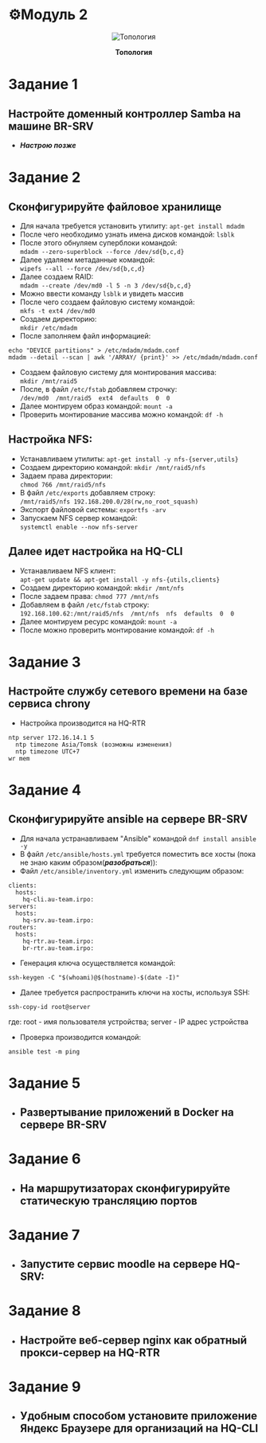 # ⚙️Модуль 2

<p align="center">
  <img src="https://github.com/Flicks1383/Demo09.02.06_2025/blob/main/module1/Диаграмма%20без%20названия.jpg" alt="Топология" />
</p>
<p align="center"><strong>Топология</strong></p>

# Задание 1
## Настройте доменный контроллер Samba на машине BR-SRV
- ___Настрою позже___
# Задание 2
## Сконфигурируйте файловое хранилище
- Для начала требуется установить утилиту: `apt-get install mdadm`
- После чего необходимо узнать имена дисков командой: `lsblk`
- После этого обнуляем суперблоки командой:  
`mdadm --zero-superblock --force /dev/sd{b,c,d}`
- Далее удаляем метаданные командой:  
`wipefs --all --force /dev/sd{b,c,d}`
- Далее создаем RAID:  
`mdadm --create /dev/md0 -l 5 -n 3 /dev/sd{b,c,d}`
- Можно ввести команду `lsblk` и увидеть массив
- После чего создаем файловую систему командой:  
`mkfs -t ext4 /dev/md0`
- Создаем директорию:  
`mkdir /etc/mdadm`
- После заполняем файл информацией:  
```
echo "DEVICE partitions" > /etc/mdadm/mdadm.conf
mdadm --detail --scan | awk '/ARRAY/ {print}' >> /etc/mdadm/mdadm.conf
```
- Создаем файловую систему для монтирования массива:  
`mkdir /mnt/raid5`
- После, в файл `/etc/fstab` добавляем строчку:  
`/dev/md0  /mnt/raid5  ext4  defaults  0  0`  
- Далее монтируем образ командой: `mount -a`  
- Проверить монтирование массива можно командой: `df -h`  
## Настройка NFS:  
- Устанавливаем утилиты: `apt-get install -y nfs-{server,utils}`
- Создаем директорию командой: `mkdir /mnt/raid5/nfs`
- Задаем права директории:  
`chmod 766 /mnt/raid5/nfs`
- В файл `/etc/exports` добавляем строку:  
`/mnt/raid5/nfs 192.168.200.0/28(rw,no_root_squash)`
- Экспорт файловой системы: `exportfs -arv`
- Запускаем NFS сервер командой:  
`systemctl enable --now nfs-server`
## Далее идет настройка на HQ-CLI
- Устанавливаем NFS клиент:  
`apt-get update && apt-get install -y nfs-{utils,clients}`
- Создаем директорию командой: `mkdir /mnt/nfs`
- После задаем права: `chmod 777 /mnt/nfs`
- Добавляем в файл `/etc/fstab` строку:  
`192.168.100.62:/mnt/raid5/nfs  /mnt/nfs  nfs  defaults  0  0`
- Далее монтируем ресурс командой: `mount -a`
- После можно проверить монтирование командой: `df -h`
# Задание 3
## Настройте службу сетевого времени на базе сервиса chrony
- Настройка производится на HQ-RTR
```
ntp server 172.16.14.1 5  
  ntp timezone Asia/Tomsk (возможны изменения)  
  ntp timezone UTC+7
wr mem
```
# Задание 4
## Сконфигурируйте ansible на сервере BR-SRV
- Для начала устранавливаем "Ansible" командой `dnf install ansible -y`
- В файл `/etc/ansible/hosts.yml` требуется поместить все хосты (пока не знаю каким образом(___разобраться___)):
- Файл `/etc/ansible/inventory.yml` изменить следующим образом:
```
clients:
  hosts:
    hq-cli.au-team.irpo:
servers:
  hosts:
    hq-srv.au-team.irpo:
routers:  
  hosts:
    hq-rtr.au-team.irpo:
    br-rtr.au-team.irpo:  
```
-  Генерация ключа осуществляется командой:
```
ssh-keygen -C "$(whoami)@$(hostname)-$(date -I)"
```
-  Далее требуется распространить ключи на хосты, используя SSH:
```
ssh-copy-id root@server  
```
где:
root - имя пользователя устройства;
server - IP адрес устройства
-  Проверка производится командой:
```
ansible test -m ping
```
# Задание 5
- ## Развертывание приложений в Docker на сервере BR-SRV
# Задание 6
- ## На маршрутизаторах сконфигурируйте статическую трансляцию портов
# Задание 7
- ## Запустите сервис moodle на сервере HQ-SRV:
# Задание 8
- ## Настройте веб-сервер nginx как обратный прокси-сервер на HQ-RTR
# Задание 9
- ## Удобным способом установите приложение Яндекс Браузере для организаций на HQ-CLI
